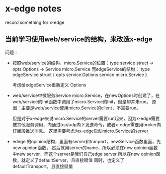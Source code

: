 # x-edge notes

record something for x-edge

## 当前学习使用web/service的结构，来改造x-edge

问题：
+ 按照web/service的结构，micro.Service的位置：type service struct -> opts Options -> Service  micro.Service
    而edgeService的结构：
    type edgeService struct {
	    opts    service.Options
	    service micro.Service
    }

    考虑给edgeService重新定义 Options

+ web/service中微服务Service  micro.Service，在newOptions时创建了，在web/service的Init函数中调用了micro.Service的Init，但是却并未run。
    原因：主要是web/service使用micro.Service的client，不需要run。

    但是对于x-edge来说micro.Service的server需要run起来，因为x-edge需要被其他服务调用，向通过tcp/udp向下发送命令，或者x-edge需要用broker向订阅段推送消息。
    这里需要考虑为x-edge启动micro.Service的server

+ edege 的opinion结构，里面有server和tranport，newService函数里面，先new opinion函数，
    然后就用server的name，所以必须在new opinion函数中new server，而这个server是我们自己edge server
    所以在new opinion函数，就定义了defaultServer，且直接赋值
    同时，也定义了defaultTransport，且直接赋值
